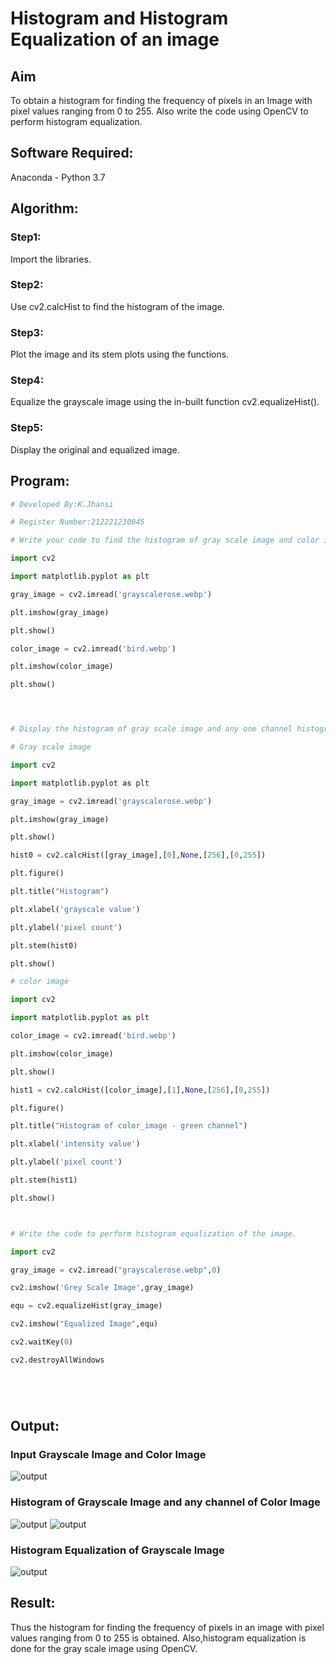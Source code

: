 # Histogram and Histogram Equalization of an image
## Aim
To obtain a histogram for finding the frequency of pixels in an Image with pixel values ranging from 0 to 255. Also write the code using OpenCV to perform histogram equalization.

## Software Required:
Anaconda - Python 3.7

## Algorithm:
### Step1:
Import the libraries.



### Step2:

Use cv2.calcHist to find the histogram of the image.
### Step3:
Plot the image and its stem plots using the functions.

### Step4:
Equalize the grayscale image using the in-built function cv2.equalizeHist().

### Step5:
Display the original and equalized image.

## Program:
```python
# Developed By:K.Jhansi

# Register Number:212221230045

# Write your code to find the histogram of gray scale image and color image channels.

import cv2

import matplotlib.pyplot as plt

gray_image = cv2.imread('grayscalerose.webp')

plt.imshow(gray_image)

plt.show()

color_image = cv2.imread('bird.webp')

plt.imshow(color_image)

plt.show()




# Display the histogram of gray scale image and any one channel histogram from color image

# Gray scale image

import cv2

import matplotlib.pyplot as plt

gray_image = cv2.imread('grayscalerose.webp')

plt.imshow(gray_image)

plt.show()

hist0 = cv2.calcHist([gray_image],[0],None,[256],[0,255])

plt.figure()

plt.title("Histogram")

plt.xlabel('grayscale value')

plt.ylabel('pixel count')

plt.stem(hist0)

plt.show()

# color image

import cv2

import matplotlib.pyplot as plt

color_image = cv2.imread('bird.webp')

plt.imshow(color_image)

plt.show()

hist1 = cv2.calcHist([color_image],[1],None,[256],[0,255])

plt.figure()

plt.title("Histogram of color_image - green channel")

plt.xlabel('intensity value')

plt.ylabel('pixel count')

plt.stem(hist1)

plt.show()



# Write the code to perform histogram equalization of the image. 

import cv2

gray_image = cv2.imread("grayscalerose.webp",0)

cv2.imshow('Grey Scale Image',gray_image)

equ = cv2.equalizeHist(gray_image)

cv2.imshow("Equalized Image",equ)

cv2.waitKey(0)

cv2.destroyAllWindows  






```
## Output:
### Input Grayscale Image and Color Image
![output](https://github.com/jhansi21005096/Histogram-of-an-image/blob/main/dipoutput-1.png)

### Histogram of Grayscale Image and any channel of Color Image
![output](https://github.com/jhansi21005096/Histogram-of-an-image/blob/main/dipoutput-2.png)
![output](https://github.com/jhansi21005096/Histogram-of-an-image/blob/main/dipoutput-3.png)
### Histogram Equalization of Grayscale Image
![output]()

## Result: 
Thus the histogram for finding the frequency of pixels in an image with pixel values ranging from 0 to 255 is obtained. Also,histogram equalization is done for the gray scale image using OpenCV.
